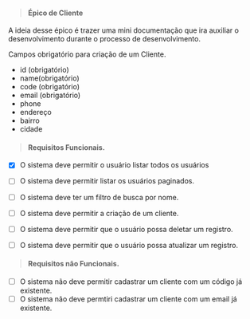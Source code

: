 > #### Épico de Cliente

A ideia desse épico é trazer uma mini documentação que ira auxiliar o desenvolvimento durante o processo de desenvolvimento.

Campos obrigatório para criação de um Cliente.
 * id (obrigatório)
 * name(obrigatório)
 * code (obrigatório)
 * email (obrigatório)
 * phone 
 * endereço 
 * bairro 
 * cidade 


> #### Requisitos Funcionais.

* [X] O sistema deve permitir o usuário listar todos os usuários
* [ ] O sistema deve permitir listar os usuários paginados.
* [ ] O sistema deve ter um filtro de busca por nome.
* [ ] O sistema deve permitir a criação de um cliente.
* [ ] O sistema deve permitir que o usuário possa deletar um registro.
* [ ] O sistema deve permitir que o usuário possa atualizar um registro.


> #### Requisitos não Funcionais.
* [ ] O sistema não deve permitir cadastrar um cliente com um código já existente.
* [ ] O sistema não deve permtiri cadastrar um cliente com um email já existente.